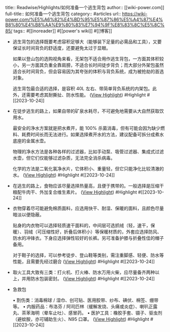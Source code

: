 title:: Readwise/Highlights/如何准备一个逃生背包
author:: [[wiki-power.com]]
full-title:: 如何准备一个逃生背包
category:: #articles
url:: https://wiki-power.com/%E5%A6%82%E4%BD%95%E5%87%86%E5%A4%87%E4%B8%80%E4%B8%AA%E9%80%83%E7%94%9F%E8%83%8C%E5%8C%85/
tags:: #[[inoreader]] #[[power\'s wiki]] #[[博客]]

- 逃生背包的选择既要考虑容积足够大（能够装下足量的必需品和工具），又要保证长时间背负的舒适度，还要避免太过于显眼。
  
  如果以登山包的选购视角来看，无架包不适合用作逃生背包，一方面其体积较小，另一方面其负重全靠肩膀，不适合长时间徒步背负；而大部分外架包虽然适合长时间背负，但会容易因为其夸张的体积与背负系统，成为被抢劫的首选对象。
  
  逃生背包最合适的选择，是容积 40L 左右、带简单背负系统的内架包。此外，还需要考虑其耐撕扯、防水性能。 ([View Highlight](https://read.readwise.io/read/01hdfz1h2bnyvzbs8mgnqfxjnq)) #Highlight #[[2023-10-24]]
- 在徒步逃生的路上，如果自带的矿泉水耗尽，不可避免地需要从大自然获取饮用水。
  
  最安全的净水方案就是把水煮开，能 100% 杀菌消毒，但有可能会因为缺少燃料、耗费时间长而无法进行。如果选择煮开水的方法，建议配备可拆分成煮水底座的金属水壶。
  
  物理的净水方法是各种各样的过滤器，比如手动泵、吸管过滤器、集成式过滤水壶，但它们仅能够过滤杂质，无法完全消杀病毒。
  
  化学的方法是二氧化氯净水片，它体积小、重量轻，但它只能净化比较清澈的水。 ([View Highlight](https://read.readwise.io/read/01hdfz1yt9a57y5njrgfnbr3pf)) #Highlight #[[2023-10-24]]
- 在逃生的路上，食物应该尽量选择热量高，且便于携带的。一般选择是压缩干粮配牛肉干、外加复合维生素片。 ([View Highlight](https://read.readwise.io/read/01hdfz23v8kza762t07rx65frs)) #Highlight #[[2023-10-24]]
- 衣物穿着尽可能避免棉质面料，应选用快干、耐湿、保暖的面料，且颜色尽量暗淡以便隐蔽。
  
  贴身的内衣物可以选择轻质速干面料的，中间层可选抓绒（轻，速干，保暖）、羽绒（可压缩性好，折叠后体积小）等保暖材质的，外套应选择防风、防水的冲锋衣。下身应选择弹性较好的长裤。另可准备护膝与折叠性佳的帽子备用。
  
  对于鞋子的选择，可以参考徒步、登山鞋等类别，需注重脚感、轻便、防水等性能，且需要先经过磨合 ([View Highlight](https://read.readwise.io/read/01hdfz2emq9b1pnghjwtpf8d9w)) #Highlight #[[2023-10-24]]
- 取火工具大致有三类：打火机、打火棒、防水万用火柴，应尽量备齐两种以上，并用防水包装密封。 ([View Highlight](https://read.readwise.io/read/01hdfz2pykjj79dnhm5p9q2den)) #Highlight #[[2023-10-24]]
- 急救包
  
  •   割伤类：消毒棉球 / 湿巾、创可贴、医用胶带、纱布、碘伏、棉签、绷带等。
  •   内服药品：布洛芬 / 阿司匹林（缓解发烧、头痛或炎症）、喇叭正露丸、茶苯海明（晕车止吐）、感冒药。
  •   医护工具：橡胶手套、镊子、驱虫剂（避蚊胺，亦可辅助生火）、N95 口罩。 ([View Highlight](https://read.readwise.io/read/01hdfz2tmxg41nzwramygh4j62)) #Highlight #[[2023-10-24]]